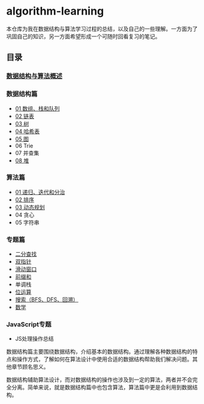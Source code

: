 # algorithm-learning
本仓库为我在数据结构与算法学习过程的总结，以及自己的一些理解。一方面为了巩固自己的知识，另一方面希望形成一个可随时回看复习的笔记。

## 目录
### [数据结构与算法概述](https://github.com/Noa-p/algorithms-learning/blob/main/00.md)
### 数据结构篇
- [01 数组、栈和队列](https://github.com/Noa-p/algorithms-learning/blob/main/Basic/basic-1-array.md)
- [02 链表](https://github.com/Noa-p/algorithms-learning/blob/main/Basic/basic-2-linked-list.md)
- [03 树](https://github.com/Noa-p/algorithm-learning/blob/main/Basic/basic-3-tree.md)
- [04 哈希表](https://github.com/Noa-p/algorithms-learning/blob/main/Basic/basic-4-hash-table.md)
- [05 图](https://github.com/Noa-p/algorithm-learning/blob/main/Basic/graph.md)
- 06 Trie
- 07 并查集
- [08 堆](https://github.com/Noa-p/algorithm-learning/blob/main/Basic/heap.md)
### 算法篇
- [01 递归、迭代和分治](https://github.com/Noa-p/algorithm-learning/blob/main/Algorithm/alg-1-recursion.md)
- [02 排序](https://github.com/Noa-p/algorithms-learning/blob/main/Algorithm/alg-2-sort.md)
- [03 动态规划](https://github.com/Noa-p/algorithm-learning/blob/main/Algorithm/alg-3-dp.md)
- 04 贪心
- 05 字符串
### 专题篇
- [二分查找](https://github.com/Noa-p/algorithms-learning/blob/main/Subject/binary-search.md)
- [双指针](https://github.com/Noa-p/algorithm-learning/blob/main/Subject/two-pointers.md)
- [滑动窗口](https://github.com/Noa-p/algorithm-learning/blob/main/Subject/sliding-window.md)
- [前缀和](https://github.com/Noa-p/algorithm-learning/blob/main/Subject/prefix-sum.md)
- 单调栈
- [位运算](https://github.com/Noa-p/algorithm-learning/blob/main/Subject/bit-manipulation.md)
- [搜索（BFS、DFS、回溯）](https://github.com/Noa-p/algorithm-learning/blob/main/Subject/backtracking.md)
- [数学](https://github.com/Noa-p/algorithm-learning/blob/main/Subject/math.md)
### JavaScript专题
- JS处理操作总结

数据结构篇主要围绕数据结构，介绍基本的数据结构。通过理解各种数据结构的特点和操作方式，了解如何在算法设计中使用合适的数据结构帮助我们解决问题。其他章节顾名思义。

数据结构辅助算法设计，而对数据结构的操作也涉及到一定的算法，两者并不会完全分离。简单来说，就是数据结构篇中也包含算法，算法篇中更是会利用到数据结构。
